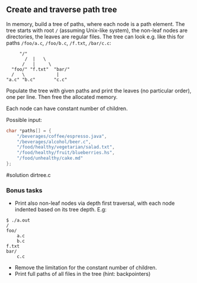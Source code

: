 ## Create and traverse path tree

In memory, build a tree of paths, where each node is a path element. The tree
starts with root `/` (assuming Unix-like system), the non-leaf nodes are directories, the leaves are regular files.
The tree can look e.g. like this for paths `/foo/a.c`, `/foo/b.c`, `/f.txt`, `/bar/c.c`:

```
	 "/"
       /  |   \
      /   |     \
  "foo/" "f.txt"  "bar/"
  /   \            |
"a.c" "b.c"       "c.c"
```

Populate the tree with given paths and print the leaves (no particular order),
one per line.  Then free the allocated memory.

Each node can have constant number of children.

Possible input:

```C
char *paths[] = {
    "/beverages/coffee/espresso.java",
    "/beverages/alcohol/beer.c",
    "/food/healthy/vegetarian/salad.txt",
    "/food/healthy/fruit/blueberries.hs",
    "/food/unhealthy/cake.md"
};
```

#solution dirtree.c

### Bonus tasks

- Print also non-leaf nodes via depth first traversal, with each node indented based on
  its tree depth.  E.g:

```
$ ./a.out
/
foo/
	a.c
	b.c
f.txt
bar/
	c.c
```

- Remove the limitation for the constant number of children.
- Print full paths of all files in the tree (hint: backpointers)
